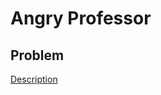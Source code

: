 # Angry Professor

## Problem

[Description](https://www.hackerrank.com/challenges/angry-professor/problem)